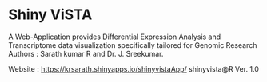 # Shiny ViSTA

A Web-Application provides Differential Expression Analysis and Transcriptome data visualization specifically tailored for Genomic Research
Authors : Sarath kumar R and Dr. J. Sreekumar.

Website : https://krsarath.shinyapps.io/shinyvistaApp/ shinyvista@R Ver. 1.0

